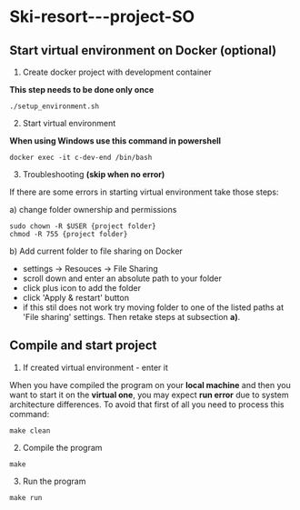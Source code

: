 # Ski-resort---project-SO


## Start virtual environment on Docker (optional)
1. Create docker project with development container

**This step needs to be done only once**
```
./setup_environment.sh
```
2. Start virtual environment

**When using Windows use this command in powershell**
```
docker exec -it c-dev-end /bin/bash 
```

3. Troubleshooting **(skip when no error)**

If there are some errors in starting virtual environment take those steps:

a) change folder ownership and permissions
```
sudo chown -R $USER {project folder}
chmod -R 755 {project folder}
```

b) Add current folder to file sharing on Docker
- settings -> Resouces -> File Sharing
- scroll down and enter an absolute path to your folder
- click plus icon to add the folder
- click 'Apply & restart' button
- if this stil does not work try moving folder to one of the listed paths at 'File sharing' settings. Then retake steps at subsection **a)**.


## Compile and start project
1. If created virtual environment - enter it

When you have compiled the program on your **local machine** and then you want to start it on the **virtual one**, you may expect **run error** due to system architecture differences. To avoid that first of all you need to process this command:
```
make clean
```

2. Compile the program
```
make
```

3. Run the program
```
make run
```